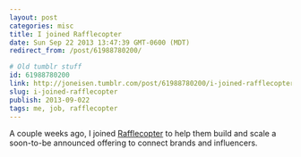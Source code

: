 ```yaml
---
layout: post
categories: misc
title: I joined Rafflecopter
date: Sun Sep 22 2013 13:47:39 GMT-0600 (MDT)
redirect_from: /post/61988780200/

# Old tumblr stuff
id: 61988780200
link: http://joneisen.tumblr.com/post/61988780200/i-joined-rafflecopter
slug: i-joined-rafflecopter
publish: 2013-09-022
tags: me, job, rafflecopter
---
```



A couple weeks ago, I joined [Rafflecopter](http://rafflecopter.com) to help them build and scale a soon-to-be announced offering to connect brands and influencers.

